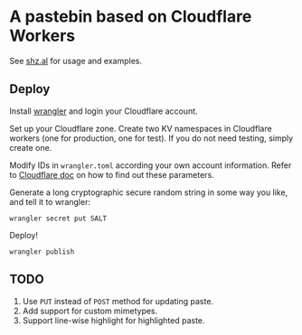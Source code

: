 # A pastebin based on Cloudflare Workers

See [shz.al](https://shz.al) for usage and examples. 

## Deploy

Install [wrangler](https://github.com/cloudflare/wrangler) and login your Cloudflare account. 

Set up your Cloudflare zone. 
Create two KV namespaces in Cloudflare workers (one for production, one for test). 
If you do not need testing, simply create one. 

Modify IDs in `wrangler.toml` according your own account information. 
Refer to [Cloudflare doc](https://developers.cloudflare.com/workers/cli-wrangler/configuration)
on how to find out these parameters. 

Generate a long cryptographic secure random string in some way you like, and tell it to wrangler:

```shell
wrangler secret put SALT
```

Deploy!

```shell
wrangler publish
```

## TODO
1. Use `PUT` instead of `POST` method for updating paste. 
2. Add support for custom mimetypes. 
3. Support line-wise highlight for highlighted paste. 


